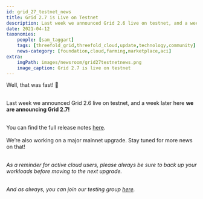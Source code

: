 ```yaml
---
id: grid_27_testnet_news
title: Grid 2.7 is Live on Testnet
description: Last week we announced Grid 2.6 live on testnet, and a week later here we are announcing Grid 2.7!
date: 2021-04-12
taxonomies:
    people: [sam_taggart]
    tags: [threefold_grid,threefold_cloud,update,technology,community]
    news-category: [foundation,cloud,farming,marketplace,aci]
extra:
    imgPath: images/newsroom/grid27testnetnews.png
    image_caption: Grid 2.7 is live on testnet
---
```


Well, that was fast! 👀
<br/>
<br/>

Last week we announced Grid 2.6 live on testnet, and a week later here **we are announcing Grid 2.7!**
<br/>
<br/>

You can find the full release notes [here](https://threefold.io/info/cloud#/cloud__release_notes_2_7_0).
<br/>
<br/>
We’re also working on a major mainnet upgrade. Stay tuned for more news on that!
<br/>
<br/>

*As a reminder for active cloud users, please always be sure to back up your workloads before moving to the next upgrade.*
<br/>
<br/>

*And as always, you can join our testing group [here](https://bit.ly/tftesting).*